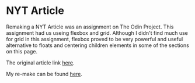 # NYT Article

Remaking a NYT Article was an assignment on The Odin Project. This assignment had us useing flexbox and grid. Although I didn't find much use for grid in this assignment, flexbox proved to be very powerful and useful alternative to floats and centering children elements in some of the sections on this page.

The original article link [here](https://www.nytimes.com/2014/03/18/science/space/detection-of-waves-in-space-buttresses-landmark-theory-of-big-bang.html?_r=0).

My re-make can be found [here](https://aznafro.github.io/nytarticle/).
